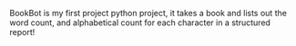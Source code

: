 BookBot is my first project python project, it takes a book and lists out the word count, and alphabetical count for each character in a structured report!
